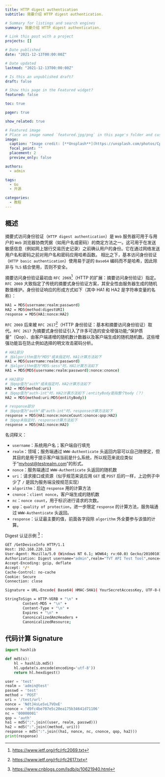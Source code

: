 ```yaml
---
title: HTTP digest authentication
subtitle: 简要介绍 HTTP digest authentication.

# Summary for listings and search engines
summary: 简要介绍 HTTP digest authentication.

# Link this post with a project
projects: []

# Date published
date: "2021-12-13T00:00:00Z"

# Date updated
lastmod: "2021-12-13T00:00:00Z"

# Is this an unpublished draft?
draft: false

# Show this page in the Featured widget?
featured: false

toc: true

pager: true

show_related: true

# Featured image
# Place an image named `featured.jpg/png` in this page's folder and customize its options here.
image:
  caption: "Image credit: [**Unsplash**](https://unsplash.com/photos/CpkOjOcXdUY)"
  focal_point: ""
  placement: 2
  preview_only: false

authors:
  - admin

tags:
  - Go
  - 开源

categories:
  - 教程
---
```


## 概述

摘要式访问身份验证（`HTTP digest authentication`）是 `Web` 服务器可用于与用户的 `Web` 浏览器协商凭据（如用户名或密码）的商定方法之一。这可用于在发送敏感信息（例如网上银行交易历史记录）之前确认用户的身份。它在通过网络发送用户名和密码之前对用户名和密码应用哈希函数。
相比之下，基本访问身份验证（`HTTP basic authentication`）使用易于逆的 `Base64` 编码而不是哈希，因此除非与 `TLS` 结合使用，否则不安全。

摘要访问身份验证最初由 `RFC 2069`[^1]（HTTP 的扩展：摘要访问身份验证）指定。`RFC 2069` 大致指定了传统的摘要式身份验证方案，其安全性由服务器生成的随机数值维护。身份验证响应的形成方式如下（其中 HA1 和 HA2 是字符串变量的名称）：

```bash
HA1 = MD5(username:realm:password)
HA2 = MD5(method:digestURI)
response = MD5(HA1:nonce:HA2)
```

`RFC 2069` 后来被 `RFC 2617`[^2]（HTTP 身份验证：基本和摘要访问身份验证）取代。`RFC 2617` 为摘要式身份验证引入了许多可选的安全增强功能;“保护质量”（Qop）、由客户端递增的随机数计数器以及客户端生成的随机随机数。这些增强功能旨在防止例如选择的明文攻击密码分析。

```bash
# HA1部分
# 当algorithm值为"MD5"或未指定时，HA1计算方法如下
HA1 = MD5(username:realm:password)
# 当algorithm值为"MD5-sess"时，HA1计算方法如下
HA1 = MD5(MD5(username:realm:password):nonce:cnonce)

# HA2部分
# 当qop值为"auth"或未指定时，HA2计算方法如下
HA2 = MD5(method:uri)
# 当qop值为"auth-int"时，HA2计算方法如下；entityBody是指整个body（？）
HA2 = MD5(method:uri:MD5(entityBody))

# response部分
# 当qop值为"auth"或"auth-int"时，response计算方法如下
response = MD5(HA1:nonce:nonceCount:cnonce:qop:HA2)
# 当qop未指定时，response计算方法如下
response = MD5(HA1:nonce:HA2)
```

名词释义：

- `username`：系统用户名；客户端自行填充
- `realm`：领域；服务端通过 `WWW-Authenticate` 头返回内容可以自己随便定，但其目的是用于提示客户端当前是什么系统，所以规范来说应类似于“myhost@testrealm.com”的形式。
- `nonce`：服务端通过 `WWW-Authenticate` 头返回的随机数
- `uri`：请求接口或资源（似乎规范来说应用 `GET` 或 `POST` 后的一样，上边例子中少了 `/` 是因为服务端没按规范实现）
- `algorithm`：后边 `response` 用的计算方法
- `cnonce`：`client nonce`，客户端生成的随机数
- `nc`：`nonce count`，用于标识进行请求的次数。
- `qop`：`quality of protection`，进一步限定 `response` 的计算方法，服务端通过 `WWW-Authenticate` 头返回。
- `response`：认证最主要的值，前面各字段除 `algorithm` 外全要参与该值的计算。

Digest 认证示例 [^3]：

```bash
GET /GetDeviceInfo HTTP/1.1
Host: 192.168.220.128
User-Agent: Mozilla/5.0 (Windows NT 6.1; WOW64; rv:60.0) Gecko/20100101 Firefox/60.0
Authorization: Digest username="admin",realm="TVT API Test Tool",nonce="d4f95e85dc5a39a4914db61b67878f5b",uri="GetDeviceInfo",algorithm="MD5",cnonce="d4f95e85dc5a39a4914db61b67878f5b",nc=00000001,qop="auth",response="1cc4cf126d3c4a70d2de34c5d8c2943c"
Accept-Encoding: gzip, deflate
Accept: */*
Cache-Control: no-cache
Cookie: Secure
Connection: close
```

```bash
Signature = URL-Encode( Base64( HMAC-SHA1( YourSecretAccessKey, UTF-8-Encoding-Of( StringToSign ) ) ) );

StringToSign = HTTP-VERB + "\n" +
        Content-MD5 + "\n" +
        Content-Type + "\n" +
        Expires + "\n" +
        CanonicalizedAmzHeaders +
        CanonicalizedResource;
```

## 代码计算 Signature

```python
import hashlib

def md5(s):
    hl = hashlib.md5()
    hl.update(s.encode(encoding='utf-8'))
    return hl.hexdigest()

user = 'test'
realm = 'admin@test'
passwd = 'test'
method = 'POST'
uri = '/test/url'
nonce = 'NdtJ4sLeSvL7VOxE'
cnonce = 'd9fc4be707e5c20ea175b34641d71106'
nc = '00000001'
qop = 'auth'
ha1 = md5(":".join((user, realm, passwd)))
ha2 = md5(":".join((method, uri)))
response = md5(":".join((ha1, nonce, nc, cnonce, qop, ha2)))
print(response)

```

[^1]: https://www.ietf.org/rfc/rfc2069.txt
[^2]: https://www.ietf.org/rfc/rfc2617.txt
[^3]: https://www.cnblogs.com/lsdb/p/10621940.html
